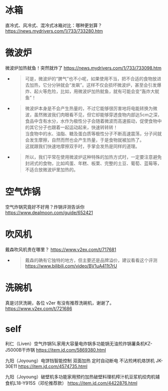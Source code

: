 
# 冰箱

直冷式、风冷式、混冷式冰箱对比：哪种更划算？ https://news.mydrivers.com/1/733/733280.htm

# 微波炉

微波炉加热鱿鱼！突然就炸了 https://news.mydrivers.com/1/733/733098.htm
- > 可是，微波炉的“脾气”也不小呢，如果使用不当，把不合适的食物放进去加热，它分分钟就会“发飙”。这样不仅会损坏微波炉，甚至会引发爆炸、起火等危险，比如，用微波炉加热鱿鱼，就有可能会变“轰炸大鱿鱼”！
- > 微波炉本身是不会产生热量的，不过它能够很厉害地将电能转换为微波，虽然微波我们肉眼看不见，但它却能够穿透食物内部达5cm之深，食品中含有水分，水作为极性分子会随着微波而高速振动，促使食物中的其它分子也跟着一起运动起来，快速转转转！ <br> 当食物中的水、油脂、糖及蛋白质等极性分子不断高速震荡，分子间就会发生摩擦，自然而然也会产生热量，于是食物就被加热了。 <br> 这就跟我们快速地摩擦双手时，手掌会发热是同样的道理。
- > 所以，我们平常在使用微波炉这种特殊的加热方式时，一定要注意避免封闭式的食物，比如鸡蛋、年糕、板栗、完整的土豆、葡萄、蓝莓等，不适合放微波炉里加热的。

# 空气炸锅

空气炸锅究竟好不好用？炸锅评测告诉你 https://www.dealmoon.com/guide/652421

# 吹风机

戴森吹风机贵在哪里？ https://www.v2ex.com/t/717681
- > 戴森的确有它独特的地方，但主要还是品牌溢价，建议看看这个评测 https://www.bilibili.com/video/BV1uA411t7rU

# 洗碗机

真是讨厌洗碗，各位 v2er 有没有推荐洗碗机，谢谢了。 https://www.v2ex.com/t/721686

# self

利仁（Liven）空气炸锅5L家用大容量电炸锅多功能锅无油煎炸锅薯条机KZ-J5000B干炸锅 https://item.jd.com/5869380.html

九阳（Joyoung）电饼铛智能控制 双面加热 定时自动断电 不沾煎烤机烙饼机 JK-30E11 https://item.jd.com/4574735.html

九阳（Joyoung）破壁机多功能家用预约加热破壁料理机榨汁机豆浆机绞肉机辅食机L18-Y915S（邓伦推荐款） https://item.jd.com/4422876.html
